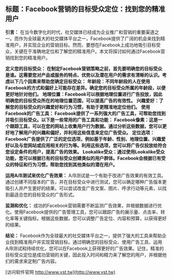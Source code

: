 ## **标题：Facebook营销的目标受众定位：找到您的精准用户**

**引言：**
在当今数字化的时代，社交媒体已经成为企业推广和营销的重要渠道之一。而作为全球最大的社交媒体平台之一，Facebook提供了广阔的机会来找到精准用户，并实现企业的营销目标。然而，要想在Facebook上成功地吸引目标受众，关键在于准确地定位和了解您的精准用户。本文将探讨如何通过Facebook营销找到您的精准用户。

**定义您的目标受众： 在制定Facebook营销策略之前，首先要明确您的目标受众是谁。这需要您对产品或服务的特点、优势以及潜在用户的需求有清晰的认识。考虑以下几个因素来帮助您确定目标受众：**
**年龄段：不同年龄段的人在使用Facebook的方式和偏好上可能存在差异。确定您的目标受众所属的年龄段，以便更好地针对他们。**
**地理位置：Facebook可以根据地理位置进行广告投放，因此明确您的目标受众所在的地理位置范围，可以提高广告的有效性。**
**兴趣爱好：了解您的目标受众的兴趣爱好和行为习惯，有助于更精准地定位他们。**
**使用Facebook的广告工具： Facebook提供了一系列强大的广告工具，可帮助您找到并吸引目标受众。以下是一些常用的广告工具和功能：**
**Facebook像素：这是一个跟踪工具，可以在您的网站上收集用户行为数据。通过分析这些数据，您可以更好地了解用户的兴趣和偏好，并利用这些信息来定位广告受众。**
**定位选项：Facebook广告提供了广泛的定位选项，例如基于年龄、性别、地理位置、兴趣爱好以及与您网站或应用相关的行为等。利用这些选项，您可以将广告仅投放给符合您设定条件的用户，提高广告的效果。**
**Lookalike受众：通过使用Lookalike受众功能，您可以根据已有的目标受众创建类似的用户群体。Facebook会根据已有受众的特征和行为习惯，帮助您找到其他类似的潜在用户。**

**运用A/B测试来优化广告效果：**
A/B测试是一个有助于改进广告效果的有效工具。通过创建不同版本的广告，并在目标受众中进行测试，您可以确定哪种广告版本更吸引人并产生更好的结果。可以尝试改变广告文案、图片、呼求行动等元素，以找到最适合您的目标受众的广告形式。

**监测和优化：**
成功的Facebook营销需要不断监测广告效果，并根据数据进行优化。使用Facebook提供的广告管理工具，您可以跟踪广告的展示量、点击率、转化率等关键指标。根据这些数据，您可以调整广告定位、内容和预算，以获得更好的结果。

**结论：**
Facebook作为全球最大的社交媒体平台之一，提供了强大的工具来帮助企业找到精准用户并实现营销目标。通过明确您的目标受众、使用广告工具、运用A/B测试和持续优化，您可以在Facebook上获得更好的广告效果。记住，精准的目标受众定位是成功营销的关键，因此投入时间和精力来了解您的用户，并根据他们的需求来定制广告内容。


[访问软件官网 http://www.vst.tw](http://www.vst.tw)
